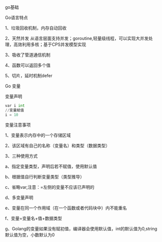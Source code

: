 go基础

Go语言特点

1、垃圾回收机制，内存自动回收

2、天然并发 从语言层面支持并发；goroutine,轻量级线程，可以实现大并发处理，高效利用多核；基于CPS并发模型实现

3、吸收了管道通信机制

4、函数可以返回多个值

5、切片，延时机制defer

Go 变量

变量声明

```python
var i int
//变量赋值
i = 10 
```

变量注意事项

1、变量表示内存中的一个存储区域

2、该区域有自己的名称（变量名）和类型（数据类型）

3、三种使用方式

a、指定变量类型，声明后若不赋值，使用默认值

b、根据值自行判断变量类型（类型推导）

c、省略var,注意：=左侧的变量不应该已声明的

d、多变量声明

e、变量在同一个作用域（在一个函数或者代码块中）内不能重名

f、变量=变量名+值+数据类型

g、Golang的变量如果没有赋初值，编译器会使用默认值，int的默认值为0,string默认值为空，小数默认为0

